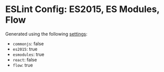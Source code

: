 # ESLint Config: ES2015, ES Modules, Flow

Generated using the following [settings](https://github.com/wildpeaks/packages-eslint-config#readme):

- `commonjs`: false
- `es2015`: true
- `esmodules`: true
- `react`: false
- `flow`: true
	